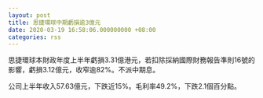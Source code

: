 ```yaml
---
layout: post
title: 思捷環球中期虧損逾3億元
date: 2020-03-19 16:58:06.000000000 +08:00
categories: rss
---
```


思捷環球本財政年度上半年虧損3.31億港元，若扣除採納國際財務報告準則16號的影響，虧損3.12億元，收窄逾82%。不派中期息。

公司上半年收入57.63億元，下跌近15%。毛利率49.2%，下跌2.1個百分點。

